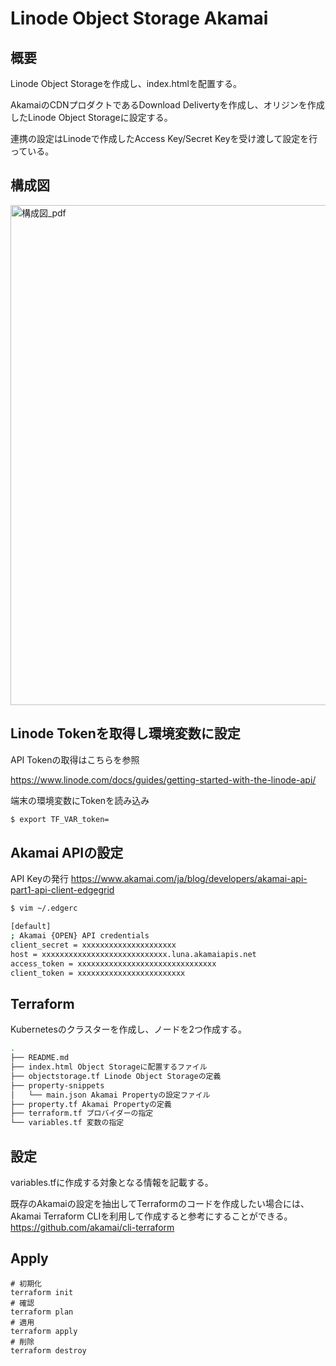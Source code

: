 # Linode Object Storage Akamai

## 概要

Linode Object Storageを作成し、index.htmlを配置する。

AkamaiのCDNプロダクトであるDownload Delivertyを作成し、オリジンを作成したLinode Object Storageに設定する。

連携の設定はLinodeで作成したAccess Key/Secret Keyを受け渡して設定を行っている。

## 構成図

<img width="800" alt="構成図_pdf" src="https://user-images.githubusercontent.com/4577575/170216193-50ceb7e8-5634-4841-9885-1ca7f903d98b.png">

## Linode Tokenを取得し環境変数に設定

API Tokenの取得はこちらを参照

https://www.linode.com/docs/guides/getting-started-with-the-linode-api/

端末の環境変数にTokenを読み込み
```sh
$ export TF_VAR_token=
```

## Akamai APIの設定

API Keyの発行
https://www.akamai.com/ja/blog/developers/akamai-api-part1-api-client-edgegrid

```sh
$ vim ~/.edgerc

[default]
; Akamai {OPEN} API credentials
client_secret = xxxxxxxxxxxxxxxxxxxxx
host = xxxxxxxxxxxxxxxxxxxxxxxxxxxx.luna.akamaiapis.net
access_token = xxxxxxxxxxxxxxxxxxxxxxxxxxxxxxx
client_token = xxxxxxxxxxxxxxxxxxxxxxxx
```

## Terraform

Kubernetesのクラスターを作成し、ノードを2つ作成する。


```sh
.
├── README.md
├── index.html Object Storageに配置するファイル
├── objectstorage.tf Linode Object Storageの定義
├── property-snippets
│   └── main.json Akamai Propertyの設定ファイル
├── property.tf Akamai Propertyの定義
├── terraform.tf プロバイダーの指定
└── variables.tf 変数の指定
```

## 設定

variables.tfに作成する対象となる情報を記載する。

既存のAkamaiの設定を抽出してTerraformのコードを作成したい場合には、Akamai Terraform CLIを利用して作成すると参考にすることができる。
https://github.com/akamai/cli-terraform

## Apply

```
# 初期化
terraform init
# 確認
terraform plan
# 適用
terraform apply
# 削除
terraform destroy
```
